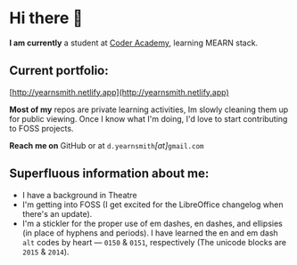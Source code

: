 # Hi there 👋

**I am currently** a student at [Coder Academy](https://github.com/coder-academy-students), learning MEARN stack.

## Current portfolio:
[http://yearnsmith.netlify.app](http://yearnsmith.netlify.app)

**Most of my** repos are private learning activities, Im slowly cleaning them up for public viewing. Once I know what I'm doing, I'd love to start contributing to FOSS projects.

**Reach me on** GitHub or at `d.yearnsmith`&zwj;*&lbrack;at&rbrack;*&zwj;`gmail.com`

## Superfluous information about me:
- I have a background in Theatre
- I'm getting into FOSS (I get excited for the LibreOffice changelog when there's an update).
- I'm a stickler for the proper use of em dashes, en dashes, and ellipsies (in place of hyphens and periods). I have learned the en and em dash `alt` codes by heart &mdash; `0150` & `0151`, respectively (The unicode blocks are `2015` & `2014`).
